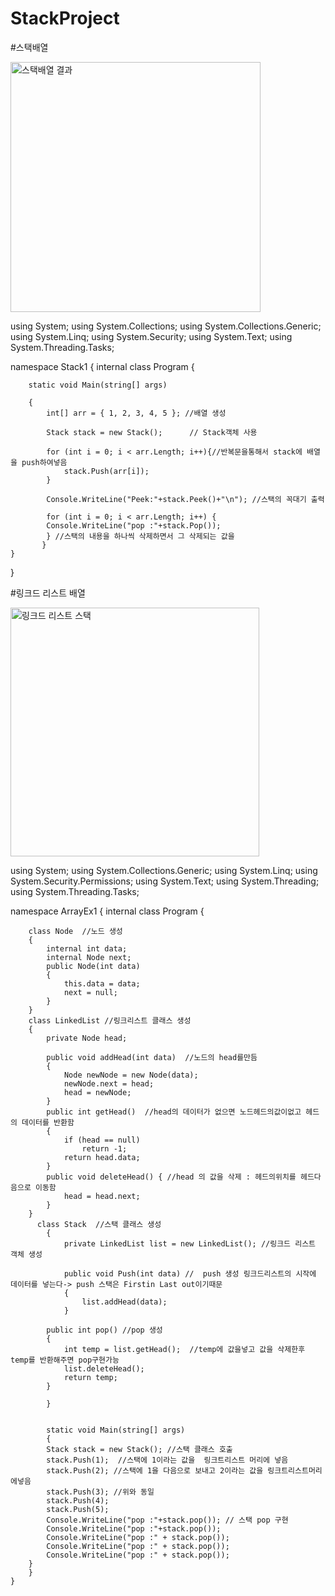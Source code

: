 # StackProject


#스택배열 

<img width="400" alt="스택배열 결과" src="https://user-images.githubusercontent.com/48702154/227792483-badd8051-bcc8-484d-b45f-25c3dbccbc5a.png">

using System;
using System.Collections;
using System.Collections.Generic;
using System.Linq;
using System.Security;
using System.Text;
using System.Threading.Tasks;

namespace Stack1
{
    internal class Program
    {
    
        static void Main(string[] args)
        
        {
            int[] arr = { 1, 2, 3, 4, 5 }; //배열 생성
            
            Stack stack = new Stack();      // Stack객체 사용
            
            for (int i = 0; i < arr.Length; i++){//반복문을통해서 stack에 배열을 push하여넣음
                stack.Push(arr[i]);
            }
            
            Console.WriteLine("Peek:"+stack.Peek()+"\n"); //스택의 꼭대기 출력
            
            for (int i = 0; i < arr.Length; i++) {
            Console.WriteLine("pop :"+stack.Pop()); 
            } //스택의 내용을 하나씩 삭제하면서 그 삭제되는 값을 
           }
    }
}



#링크드 리스트 배열

<img width="398" alt="링크드 리스트 스택" src="https://user-images.githubusercontent.com/48702154/227792435-1bee519c-af6f-4440-ac60-fc2d87042d39.png">

using System;
using System.Collections.Generic;
using System.Linq;
using System.Security.Permissions;
using System.Text;
using System.Threading;
using System.Threading.Tasks;

namespace ArrayEx1
{
    internal class Program
    {

        class Node  //노드 생성
        {
            internal int data;
            internal Node next;
            public Node(int data)
            {
                this.data = data;
                next = null;
            }
        }
        class LinkedList //링크리스트 클래스 생성
        {
            private Node head;

            public void addHead(int data)  //노드의 head를만듬
            {
                Node newNode = new Node(data);
                newNode.next = head;
                head = newNode;
            }
            public int getHead()  //head의 데이터가 없으면 노드헤드의값이없고 헤드의 데이터를 반환함
            {
                if (head == null)
                    return -1;
                return head.data;
            }
            public void deleteHead() { //head 의 값을 삭제 : 헤드의위치를 헤드다음으로 이동함
                head = head.next;
            }
        }
          class Stack  //스택 클래스 생성
            {
                private LinkedList list = new LinkedList(); //링크드 리스트 객체 생성

                public void Push(int data) //  push 생성 링크드리스트의 시작에 데이터를 넣는다-> push 스택은 Firstin Last out이기때문
                {
                    list.addHead(data);
                }

            public int pop() //pop 생성
            {
                int temp = list.getHead();  //temp에 값을넣고 값을 삭제한후 temp를 반환해주면 pop구현가능
                list.deleteHead();
                return temp;
            }

            }
        

            static void Main(string[] args)
            {
            Stack stack = new Stack(); //스택 클래스 호출
            stack.Push(1);  //스택에 1이라는 값을  링크트리스트 머리에 넣음
            stack.Push(2); //스택에 1을 다음으로 보내고 2이라는 값을 링크트리스트머리에넣음
            stack.Push(3); //위와 동일
            stack.Push(4);
            stack.Push(5);
            Console.WriteLine("pop :"+stack.pop()); // 스택 pop 구현 
            Console.WriteLine("pop :"+stack.pop());
            Console.WriteLine("pop :" + stack.pop());
            Console.WriteLine("pop :" + stack.pop());
            Console.WriteLine("pop :" + stack.pop());
        }
        }
    }

